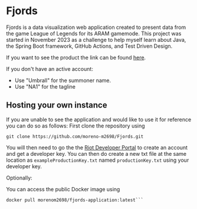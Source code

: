 # Fjords

Fjords is a data visualization web application created to present data from the game League of Legends for its ARAM gamemode. This project was started in November 2023 as a challenge to help myself learn about Java, the Spring Boot framework, GitHub Actions, and Test Driven Design.

If you want to see the product the link can be found [here](http://3.144.102.137:8080/).

If you don't have an active account:
- Use "Umbrall" for the summoner name.
- Use "NA1" for the tagline

## Hosting your own instance

If you are unable to see the application and would like to use it for reference you can do so as follows:
First clone the repository using 
```
git clone https://github.com/moreno-m2698/Fjords.git
```
You will then need to go the the [Riot Developer Portal](https://developer.riotgames.com/) to create an account and get a developer key. You can then do create a new txt file at the same location as `exampleProductionKey.txt` named  `productionKey.txt` using your developer key.

Optionally:

You can access the public Docker image using 
```
docker pull morenom2698/fjords-application:latest```
